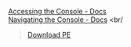 <a href="http://docs.puppetlabs.com/pe/latest/console_accessing.html" target="_blank">Accessing the Console - Docs</a>
<br/>
<a href="http://docs.puppetlabs.com/pe/latest/console_navigating.html" target="_blank">Navigating the Console - Docs</a>
<br/
><a href="https://puppetlabs.com/puppet/puppet-enterprise" target="_blank">Download PE</a>